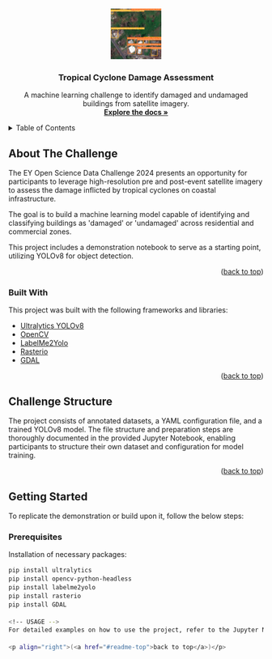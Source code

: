 <a name="readme-top"></a>

<!-- PROJECT LOGO -->
<br />
<div align="center">
    <img src="images/logo.png" alt="Logo" width="100" height="100">

  <h3 align="center">Tropical Cyclone Damage Assessment</h3>

  <p align="center">
    A machine learning challenge to identify damaged and undamaged buildings from satellite imagery.
    <br />
    <a href="https://github.com/your_username/repo_name"><strong>Explore the docs »</strong></a>
    <br />
  </p>
</div>

<!-- TABLE OF CONTENTS -->
<details>
  <summary>Table of Contents</summary>
  <ol>
    <li>
      <a href="#about-the-challenge">About The Challenge</a>
      <ul>
        <li><a href="#built-with">Built With</a></li>
      </ul>
    </li>
    <li><a href="#challenge-structure">Challenge Structure</a></li>
    <li><a href="#getting-started">Getting Started</a></li>
    <li><a href="#usage">Usage</a></li>
  </ol>
</details>

<!-- ABOUT THE CHALLENGE -->
## About The Challenge

The EY Open Science Data Challenge 2024 presents an opportunity for participants to leverage high-resolution pre and post-event satellite imagery to assess the damage inflicted by tropical cyclones on coastal infrastructure.

The goal is to build a machine learning model capable of identifying and classifying buildings as 'damaged' or 'undamaged' across residential and commercial zones.

This project includes a demonstration notebook to serve as a starting point, utilizing YOLOv8 for object detection. 

<p align="right">(<a href="#readme-top">back to top</a>)</p>

### Built With

This project was built with the following frameworks and libraries:

* [Ultralytics YOLOv8](https://docs.ultralytics.com/)
* [OpenCV](https://opencv.org/)
* [LabelMe2Yolo](https://pypi.org/project/labelme2yolo/)
* [Rasterio](https://rasterio.readthedocs.io/)
* [GDAL](https://gdal.org/)

<p align="right">(<a href="#readme-top">back to top</a>)</p>

<!-- CHALLENGE STRUCTURE -->
## Challenge Structure

The project consists of annotated datasets, a YAML configuration file, and a trained YOLOv8 model. The file structure and preparation steps are thoroughly documented in the provided Jupyter Notebook, enabling participants to structure their own dataset and configuration for model training.

<p align="right">(<a href="#readme-top">back to top</a>)</p>

<!-- GETTING STARTED -->
## Getting Started

To replicate the demonstration or build upon it, follow the below steps:

### Prerequisites

Installation of necessary packages:

```sh
pip install ultralytics
pip install opencv-python-headless
pip install labelme2yolo
pip install rasterio
pip install GDAL

<!-- USAGE -->
For detailed examples on how to use the project, refer to the Jupyter Notebook included in the repository. Additionally, consult the Ultralytics Documentation for advanced usage of YOLOv8.

<p align="right">(<a href="#readme-top">back to top</a>)</p>
